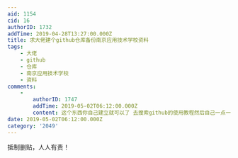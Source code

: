 ```yaml
---
aid: 1154
cid: 16
authorID: 1732
addTime: 2019-04-28T13:27:00.000Z
title: 求大佬建个github仓库备份南京应用技术学校资料
tags:
    - 大佬
    - github
    - 仓库
    - 南京应用技术学校
    - 资料
comments:
    -
        authorID: 1747
        addTime: 2019-05-02T06:12:00.000Z
        content: 这个东西你自己建立就可以了 去搜索github的使用教程然后自己一点一点弄
date: 2019-05-02T06:12:00.000Z
category: '2049'
---
```


抵制删贴，人人有责！
